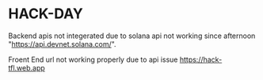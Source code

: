 # HACK-DAY

Backend apis not integerated due to solana api not working since afternoon "https://api.devnet.solana.com/".

 Froent End url not working properly due to api issue https://hack-tfl.web.app
